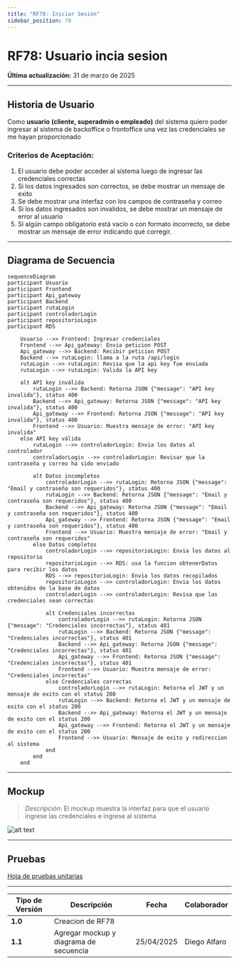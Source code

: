 ```yaml
---
title: "RF78: Iniciar Sesión"
sidebar_position: 79
---
```


# RF78: Usuario incia sesion

**Última actualización:** 31 de marzo de 2025

---

## Historia de Usuario

Como **usuario** **(cliente, superadmin o empleado)** del sistema quiero poder ingresar al sistema de backoffice o frontoffice una vez las credenciales se me hayan proporcionado

### **Criterios de Aceptación:**

1. El usuario debe poder acceder al sistema luego de ingresar las credenciales correctas
2. Si los datos ingresados son correctos, se debe mostrar un mensaje de exito
3. Se debe mostrar una interfaz con los campos de contraseña y correo
4. Si los datos ingresados son invalidos, se debe mostrar un mensaje de error al usuario
5. Si algún campo obligatorio está vacío o con formato incorrecto, se debe mostrar un mensaje de error indicando qué corregir.

---

## **Diagrama de Secuencia**

```mermaid
sequenceDiagram
participant Usuario
participant Frontend
participant Api_gateway
participant Backend
participant rutaLogin
participant controladorLogin
participant repositorioLogin
participant RDS

    Usuario -->> Frontend: Ingresar credenciales
    Frontend -->> Api_gateway: Envia peticion POST
    Api_gateway -->> Backend: Recibir peticion POST
    Backend -->> rutaLogin: llama a la ruta /api/login
    rutaLogin -->> rutaLogin: Revisa que la api key fue enviada
    rutaLogin -->> rutaLogin: Valida la API key

    alt API key inválida
        rutaLogin -->> Backend: Retorna JSON {"message": "API key invalida"}, status 400
        Backend -->> Api_gateway: Retorna JSON {"message": "API key invalida"}, status 400
        Api_gateway -->> Frontend: Retorna JSON {"message": "API key invalida"}, status 400
        Frontend -->> Usuario: Muestra mensaje de error: "API key invalida"
    else API key válida
        rutaLogin -->> controladorLogin: Envia los datos al controlador
        controladorLogin -->> controladorLogin: Revisar que la contraseña y correo ha sido enviado

        alt Datos incompletos
            controladorLogin -->> rutaLogin: Retorna JSON {"message": "Email y contraseña son requeridos"}, status 400
            rutaLogin -->> Backend: Retorna JSON {"message": "Email y contraseña son requeridos"}, status 400
            Backend -->> Api_gateway: Retorna JSON {"message": "Email y contraseña son requeridos"}, status 400
            Api_gateway -->> Frontend: Retorna JSON {"message": "Email y contraseña son requeridos"}, status 400
            Frontend -->> Usuario: Muestra mensaje de error: "Email y contraseña son requeridos"
        else Datos completos
            controladorLogin -->> repositorioLogin: Envia los datos al repositorio
            repositorioLogin -->> RDS: usa la funcion obtenerDatos para recibir los datos
            RDS -->> repositorioLogin: Envia los datos recopilados
            repositorioLogin -->> controladorLogin: Envia los datos obtenidos de la base de datos
            controladorLogin -->> controladorLogin: Revisa que las credenciales sean correctas

            alt Credenciales incorrectas
                controladorLogin -->> rutaLogin: Retorna JSON {"message": "Credenciales incorrectas"}, status 401
                rutaLogin -->> Backend: Retorna JSON {"message": "Credenciales incorrectas"}, status 401
                Backend -->> Api_gateway: Retorna JSON {"message": "Credenciales incorrectas"}, status 401
                Api_gateway -->> Frontend: Retorna JSON {"message": "Credenciales incorrectas"}, status 401
                Frontend -->> Usuario: Muestra mensaje de error: "Credenciales incorrectas"
            else Credenciales correctas
                controladorLogin -->> rutaLogin: Retorna el JWT y un mensaje de exito con el status 200
                rutaLogin -->> Backend: Retorna el JWT y un mensaje de exito con el status 200
                Backend -->> Api_gateway: Retorna el JWT y un mensaje de exito con el status 200
                Api_gateway -->> Frontend: Retorna el JWT y un mensaje de exito con el status 200
                Frontend -->> Usuario: Mensaje de exito y redireccion al sistema
            end
        end
    end
```

---

## **Mockup**

> _Descripción_: El mockup muestra la interfaz para que el usuario ingrese las credenciales e ingrese al sistema

![alt text](/img/mockup-login-textiles.png)

---

## Pruebas

[Hoja de pruebas unitarias](https://docs.google.com/spreadsheets/d/1NLGwGrGA5PVOEzLaqxa8Ts1D_Ng3QzzqNKWJYUzxD-M/edit?gid=510977092#gid=5109770927)

---

| **Tipo de Versión** | **Descripción**                        | **Fecha**  | **Colaborador** |
| ------------------- | -------------------------------------- | ---------- | --------------- |
| **1.0**             | Creacion de RF78                       |            |                 |
| **1.1**             | Agregar mockup y diagrama de secuencia | 25/04/2025 | Diego Alfaro    |
